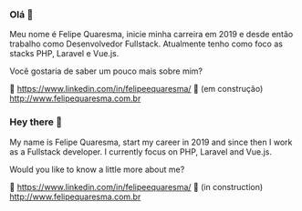 ### Olá 👋

Meu nome é Felipe Quaresma, inicie minha carreira em 2019 e desde então trabalho como Desenvolvedor Fullstack. Atualmente tenho como foco as stacks PHP, Laravel e Vue.js.

Você gostaria de saber um pouco mais sobre mim?

:link: https://www.linkedin.com/in/felipeequaresma/
:construction: (em construção) http://www.felipequaresma.com.br 

### Hey there 👋

My name is Felipe Quaresma, start my career in 2019 and since then I work as a Fullstack developer. I currently focus on PHP, Laravel and Vue.js.

Would you like to know a little more about me?

:link: https://www.linkedin.com/in/felipeequaresma/
:construction: (in construction) http://www.felipequaresma.com.br 
